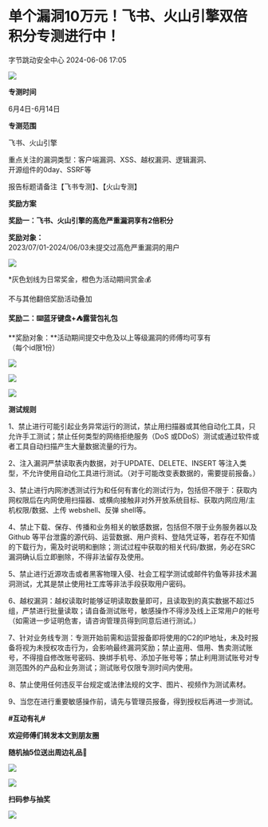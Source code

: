 #  单个漏洞10万元！飞书、火山引擎双倍积分专测进行中！   
 字节跳动安全中心   2024-06-06 17:05  
  
![](https://mmbiz.qpic.cn/sz_mmbiz_png/gAcolpf06WokwIgadUFXhmpNGXVDdqLxic7GrEMteHm6MUoq95VZ2Rzu5n2FianY1KrE1hnDnHDYTT0XTh94ryiaA/640?wx_fmt=png&from=appmsg "")  
  
**专测时间**  
  
  
6月4日-6月14日  
  
**专测范围**  
  
  
飞书、火山引擎  
  
  
  
重点关注的漏洞类型：客户端漏洞、XSS、越权漏洞、逻辑漏洞、  
开源组件的0day、SSRF等  
  
报告标题请备注【飞书专测】、【火山专测】  
  
  
  
**奖励方案**  
  
  
**奖励一：飞书、火山引擎的高危严重漏洞享有2倍积分**  
  
**奖励对象：**  
2023/07/01-2024/06/03未提交过高危严重漏洞的用户  
  
![](https://mmbiz.qpic.cn/sz_mmbiz_jpg/gAcolpf06WoEb6LBmU7Bwv678MUOmk6xgcg0RSDD5KoTaiaKUd7RKuurxiaeSSf7iaep4IKhna7o97EbshUwtXO2w/640?wx_fmt=other&tp=webp&wxfrom=5&wx_lazy=1&wx_co=1 "")  
  
*灰色划线为日常奖金，橙色为活动期间赏金💰  
  
不与其他翻倍奖励活动叠加  
  
  
  
**奖励二：⌨️蓝牙键盘+⛺️露营包礼包**  
  
**奖励对象：**活动期间提交中危及以上等级漏洞的师傅均可享有  
（每个id限1份）  
  
![](https://mmbiz.qpic.cn/sz_mmbiz_png/gAcolpf06WoEb6LBmU7Bwv678MUOmk6xQ6KDKiaGPKoteYfRp2CuMictbtRxOZqRvXCWR6XUAicqjjAlbXs2hnegA/640?wx_fmt=other&from=appmsg&tp=webp&wxfrom=5&wx_lazy=1&wx_co=1 "")  
  
![](https://mmbiz.qpic.cn/sz_mmbiz_gif/gAcolpf06WoEb6LBmU7Bwv678MUOmk6xwzhCcDvxqzWpJwKqlgnx2OtiaZxoyCOx63dSGhYSFRmpnic23VkEMeug/640?wx_fmt=gif&from=appmsg&tp=webp&wxfrom=5&wx_lazy=1&wx_co=1 "")  
  
  
![](https://mmbiz.qpic.cn/sz_mmbiz_png/gAcolpf06WoEb6LBmU7Bwv678MUOmk6xGhQsfsTTM8xXQiau1N2ZvSrM0vQ8t4hKfGL1cPpogruiag4pDQ14dSuA/640?wx_fmt=other&from=appmsg&tp=webp&wxfrom=5&wx_lazy=1&wx_co=1 "")  
  
  
**测试规则**  
  
  
1、禁止进行可能引起业务异常运行的测试，禁止用扫描器或其他自动化工具，只允许手工测试；禁止任何类型的网络拒绝服务（DoS 或DDoS）测试或通过软件或者工具自动扫描产生大量数据流量的行为。  
  
2、注入漏洞严禁读取表内数据，对于UPDATE、DELETE、INSERT 等注入类型，不允许使用自动化工具进行测试。（对于可能改变表数据的，需要提前报备。）  
  
3、禁止进行内网渗透测试行为和任何有害化的测试行为，包括但不限于：获取内网权限后在内网使用扫描器、或横向接触非对外开放系统目标、获取内网应用/主机权限/数据、上传 webshell、反弹 shell等。  
  
4、禁止下载、保存、传播和业务相关的敏感数据，包括但不限于业务服务器以及Github 等平台泄露的源代码、运营数据、用户资料、登陆凭证等，若存在不知情的下载行为，需及时说明和删除；测试过程中获取的相关代码/数据，务必在SRC漏洞确认后立即删除，不得非法留存及使用。  
  
5、禁止进行近源攻击或者黑客物理入侵、社会工程学测试或邮件钓鱼等非技术漏洞测试，尤其是禁止使用社工库等非法手段获取用户密码。  
  
6、越权漏洞：越权读取时能够证明读取数量即可，且读取到的真实数据不超过5组，严禁进行批量读取；请自备测试账号，敏感操作不得涉及线上正常用户的帐号（如需进一步证明危害，请咨询管理员得到同意后进行测试。）  
  
7、针对业务线专测：专测开始前需和运营报备即将使用的C2的IP地址，未及时报备将视为未授权攻击行为，会影响最终漏洞奖励；禁止盗用、借用、售卖测试账号，不得擅自修改账号密码、换绑手机号、添加子账号等；禁止利用测试账号对专测范围外的产品和业务测试；测试账号仅限专测时间内使用。  
  
8、禁止使用任何违反平台规定或法律法规的文字、图片、视频作为测试素材。  
  
9、当您在进行重要敏感操作前，请先与管理员报备，得到授权后再进一步测试。  
  
  
  
**#互动有礼#**  
  
**欢迎师傅们转发本文到朋友圈**  
  
**随机抽5位送出周边礼品🎁**  
  
![](https://mmbiz.qpic.cn/sz_mmbiz_png/gAcolpf06WokwIgadUFXhmpNGXVDdqLxsc3Sh4x0pLs2SlicqMOOWWYGMO3Yf8uoRiaUBcvibrPGFdj8OiaqfmcInA/640?wx_fmt=png&from=appmsg "")  
  
![](https://mmbiz.qpic.cn/sz_mmbiz_png/gAcolpf06WokwIgadUFXhmpNGXVDdqLxibT5y4bcW5mtUdaIS6L29xt8HRvYicXm642gsm1V4WxEic8ZQ46ziaBFMw/640?wx_fmt=png&from=appmsg "")  
  
**扫码参与抽奖**  
  
![](https://mmbiz.qpic.cn/sz_mmbiz_png/gAcolpf06WokwIgadUFXhmpNGXVDdqLxGhg0sWsqNHLp27TRxX9Y3mVwEM4ibx6tsVTqj2svXVbafzibfdiajGSSA/640?wx_fmt=png&from=appmsg "")  
  
